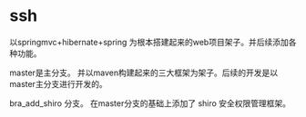 # ssh
以springmvc+hibernate+spring 为根本搭建起来的web项目架子。并后续添加各种功能。

master是主分支。
    并以maven构建起来的三大框架为架子。后续的开发是以master主分支进行开发的。
    
bra_add_shiro 分支。
    在master分支的基础上添加了 shiro 安全权限管理框架。

